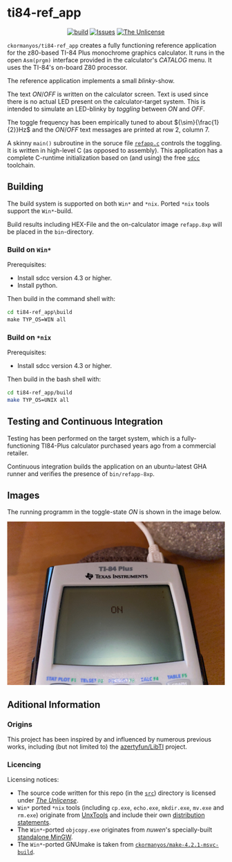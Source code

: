 ti84-ref_app
==================

<p align="center">
    <a href="https://github.com/ckormanyos/ti84-ref_app/actions">
        <img src="https://github.com/ckormanyos/ti84-ref_app/actions/workflows/ti84-ref_app.yml/badge.svg" alt="build"></a>
    <a href="https://github.com/ckormanyos/ti84-ref_app/issues?q=is%3Aissue+is%3Aopen+sort%3Aupdated-desc">
        <img src="https://custom-icon-badges.herokuapp.com/github/issues-raw/ckormanyos/ti84-ref_app?logo=github" alt="Issues" /></a>
    <a href="https://github.com/ckormanyos/ti84-ref_app/blob/main/UNLICENSE">
        <img src="https://img.shields.io/badge/license-The Unlicense-blue.svg" alt="The Unlicense"></a>
</p>

`ckormanyos/ti84-ref_app` creates a fully functioning reference application
for the z80-based TI-84 Plus monochrome graphics calculator. It runs in the
open `Asm(prgm)` interface provided in the calculator's _CATALOG_ menu.
It uses the TI-84's on-board Z80 processor.

The reference application implements a small _blinky_-show.

The text _ON_/_OFF_ is written on the calculator screen.
Text is used since there is no actual LED present on the calculator-target system.
This is intended to simulate an LED-blinky by _toggling_ between _ON_ and _OFF_.

The toggle frequency has been empirically tuned to about ${\sim}{\frac{1}{2}}Hz$
and the _ON_/_OFF_ text messages are printed at row $2$, column $7$.

A skinny `main()` subroutine in the soruce file
[`refapp.c`](./src/refapp.c) controls the toggling.
It is written in high-level C (as opposed to assembly).
This application has a complete C-runtime initialization based on (and using) the
free [`sdcc`](https://sdcc.sourceforge.net) toolchain.

## Building

The build system is supported on both `Win*` and `*nix`. Ported `*nix` tools
support the `Win*`-build.

Build results including HEX-File and the on-calculator image `refapp.8xp`
will be placed in the `bin`-directory.

### Build on `Win*`

Prerequisites:
  - Install sdcc version 4.3 or higher.
  - Install python.

Then build in the command shell with:

```cmd
cd ti84-ref_app\build
make TYP_OS=WIN all
```

### Build on `*nix`

Prerequisites:
  - Install sdcc version 4.3 or higher.

Then build in the bash shell with:

```sh
cd ti84-ref_app/build
make TYP_OS=UNIX all
```

## Testing and Continuous Integration

Testing has been performed on the target system, which is a fully-functioning
TI84-Plus calculator purchased years ago from a commercial retailer.

Continuous integration builds the application on an ubuntu-latest GHA runner
and verifies the presence of `bin/refapp-8xp`.

## Images

The running programm in the toggle-state _ON_ is shown in the image below.

![](./images/ti84-ref_app.jpg)

## Aditional Information

### Origins

This project has been inspired by and influenced by numerous previous works,
including (but not limited to)
the [azertyfun/LibTI](https://github.com/azertyfun/LibTI) project.

### Licencing

Licensing notices:
  - The source code written for this repo (in the [`src`](./src)) directory is licensed under [_The_ _Unlicense_](./LICENSE).
  - `Win*` ported `*nix` tools (including `cp.exe`, `echo.exe`, `mkdir.exe`, `mv.exe` and `rm.exe`) originate from [UnxTools](https://sourceforge.net/projects/unxutils) and include their own [distribution statements](./build/tools/UnxUtils).
  - The `Win*`-ported `objcopy.exe` originates from _nuwen_'s specially-built [standalone MinGW](https://nuwen.net/mingw.html).
  - The `Win*`-ported GNUmake is taken from [`ckormanyos/make-4.2.1-msvc-build`](https://github.com/ckormanyos/make-4.2.1-msvc-build).

